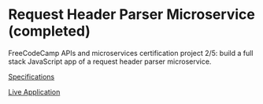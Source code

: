 # Request Header Parser Microservice (completed)

FreeCodeCamp APIs and microservices certification project 2/5: build a full stack JavaScript app of a request header parser microservice.

[Specifications](https://www.freecodecamp.org/learn/apis-and-microservices/apis-and-microservices-projects/request-header-parser-microservice)

[Live Application](https://studio1202-fcc-api-headparse.herokuapp.com/)